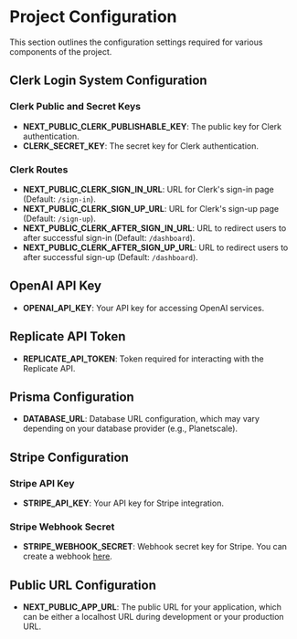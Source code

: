 # Project Configuration

This section outlines the configuration settings required for various components of the project.

## Clerk Login System Configuration

### Clerk Public and Secret Keys

- **NEXT_PUBLIC_CLERK_PUBLISHABLE_KEY**: The public key for Clerk authentication.
- **CLERK_SECRET_KEY**: The secret key for Clerk authentication.

### Clerk Routes

- **NEXT_PUBLIC_CLERK_SIGN_IN_URL**: URL for Clerk's sign-in page (Default: `/sign-in`).
- **NEXT_PUBLIC_CLERK_SIGN_UP_URL**: URL for Clerk's sign-up page (Default: `/sign-up`).
- **NEXT_PUBLIC_CLERK_AFTER_SIGN_IN_URL**: URL to redirect users to after successful sign-in (Default: `/dashboard`).
- **NEXT_PUBLIC_CLERK_AFTER_SIGN_UP_URL**: URL to redirect users to after successful sign-up (Default: `/dashboard`).

## OpenAI API Key

- **OPENAI_API_KEY**: Your API key for accessing OpenAI services.

## Replicate API Token

- **REPLICATE_API_TOKEN**: Token required for interacting with the Replicate API.

## Prisma Configuration

- **DATABASE_URL**: Database URL configuration, which may vary depending on your database provider (e.g., Planetscale).

## Stripe Configuration

### Stripe API Key

- **STRIPE_API_KEY**: Your API key for Stripe integration.

### Stripe Webhook Secret

- **STRIPE_WEBHOOK_SECRET**: Webhook secret key for Stripe. You can create a webhook [here](https://dashboard.stripe.com/test/webhooks/create?endpoint_location=local).

## Public URL Configuration

- **NEXT_PUBLIC_APP_URL**: The public URL for your application, which can be either a localhost URL during development or your production URL.
